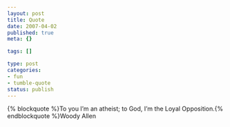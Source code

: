 ```yaml
--- 
layout: post
title: Quote
date: 2007-04-02
published: true
meta: {}

tags: []

type: post
categories: 
- fun
- tumble-quote
status: publish
---
```

{% blockquote %}To you I&#8217;m an atheist; to God, I&#8217;m the Loyal Opposition.{% endblockquote %}Woody Allen
